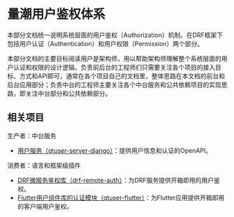 # 量潮用户鉴权体系

本部分文档统一说明系统层面的用户鉴权（Authorization）机制。在DRF框架下包括用户认证（Authentication）和用户权限（Permission）两个部分。

本部分文档的主要目标阅读用户是架构师，用以帮助架构师理解整个系统层面的用户认证和权限的设计逻辑。负责前后台的工程师们只需要关注各个项目的接入目标、方式和API即可，通常在各个项目自己的文档里，整体思路在本文档的前台和后台应用部分；负责中台的工程师主要关注各个中台服务和公共依赖项目的实现思路，即关注中台部分和公共依赖部分。


## 相关项目

生产者：中台服务
- [用户服务（qtuser-server-django）](../middle-end/qtuser/README.md)：提供用户信息和认证的OpenAPI。

消费者：语言和框架级插件
- [DRF微服务鉴权库（drf-remote-auth）](../requirements/django/django-qtauth/README.md)：为DRF服务提供开箱即用的用户鉴权。
- [Flutter用户组件库的认证模块（qtuser-flutter）](../requirements/flutter/qtuser-flutter/auth.md)：为Flutter应用提供开箱即用的客户端用户鉴权。